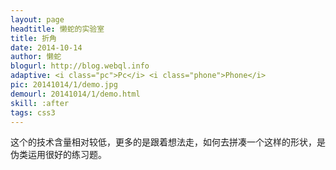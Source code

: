 ```yaml
---
layout: page
headtitle: 懒蛇的实验室
title: 折角
date: 2014-10-14
author: 懒蛇
blogurl: http://blog.webql.info
adaptive: <i class="pc">Pc</i> <i class="phone">Phone</i>
pic: 20141014/1/demo.jpg
demourl: 20141014/1/demo.html
skill: :after
tags: css3
---
```



这个的技术含量相对较低，更多的是跟着想法走，如何去拼凑一个这样的形状，是伪类运用很好的练习题。